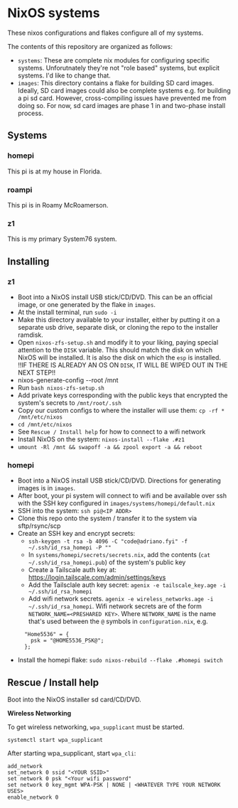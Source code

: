 # NixOS systems 

These nixos configurations and flakes configure all of my systems. 

The contents of this repository are organized as follows:

- `systems`: These are complete nix modules for configuring specific systems. Unforutnately they're not "role based" systems, but explicit systems. I'd like to change that. 
- `images`: This directory contains a flake for building SD card images. Ideally, SD card images could also be complete systems e.g. for building a pi sd card. However, cross-compiling issues have prevented me from doing so. For now, sd card images are phase 1 in and two-phase install process.

## Systems 

### homepi

This pi is at my house in Florida. 

### roampi

This pi is in Roamy McRoamerson.

### z1

This is my primary System76 system.

## Installing 

### z1

- Boot into a NixOS install USB stick/CD/DVD. This can be an official image, or one generated by the flake in `images`. 
- At the install terminal, run `sudo -i`
- Make this directory available to your installer, either by putting it on a separate usb drive, separate disk, or cloning the repo to the installer ramdisk.
- Open `nixos-zfs-setup.sh` and modify it to your liking, paying special attention to the `DISK` variable. This should match the disk on which NixOS will be installed. It is also the disk on which the `esp` is installed. !!IF THERE IS ALREADY AN OS ON `DISK`, IT WILL BE WIPED OUT IN THE NEXT STEP!!
- nixos-generate-config --root /mnt 
- Run `bash nixos-zfs-setup.sh`
- Add private keys corresponding with the public keys that encrypted the system's secrets to `/mnt/root/.ssh`
- Copy our custom configs to where the installer will use them: `cp -rf * /mnt/etc/nixos`
- `cd /mnt/etc/nixos`
- See `Rescue / Install help` for how to connect to a wifi network
- Install NixOS on the system: `nixos-install --flake .#z1`
- `umount -Rl /mnt && swapoff -a && zpool export -a && reboot`

### homepi

- Boot into a NixOS install USB stick/CD/DVD. Directions for generating images is in `images`.
- After boot, your pi system will connect to wifi and be available over ssh with the SSH key configured in `images/systems/homepi/default.nix`
- SSH into the system: `ssh pi@<IP ADDR>`
- Clone this repo onto the system / transfer it to the system via sftp/rsync/scp
- Create an SSH key and encrypt secrets:
  - `ssh-keygen -t rsa -b 4096 -C "code@adriano.fyi" -f ~/.ssh/id_rsa_homepi -P ""`
  - In `systems/homepi/secrets/secrets.nix`, add the contents (`cat ~/.ssh/id_rsa_homepi.pub`) of the system's public key
  - Create a Tailscale auth key at: https://login.tailscale.com/admin/settings/keys
  - Add the Tailsclale auth key secret: `agenix -e tailscale_key.age -i ~/.ssh/id_rsa_homepi`
  - Add wifi network secrets.  `agenix -e wireless_networks.age -i ~/.ssh/id_rsa_homepi`. Wifi network secrets are of the form `NETWORK_NAME=<PRESHARED KEY>`. Where `NETWORK_NAME` is the name that's used between the `@` symbols in `configuration.nix`, e.g. 
  ```
    "Home5536" = {
      psk = "@HOME5536_PSK@";
    };
  ```
- Install the homepi flake: `sudo nixos-rebuild --flake .#homepi switch`

## Rescue / Install help

Boot into the NixOS installer sd card/CD/DVD.

**Wireless Networking**

To get wireless networking, `wpa_supplicant` must be started. 

`systemctl start wpa_supplicant`

After starting wpa_supplicant, start `wpa_cli`:

```
add_network
set_network 0 ssid "<YOUR SSID>"
set network 0 psk "<Your wifi password"
set network 0 key_mgmt WPA-PSK | NONE | <WHATEVER TYPE YOUR NETWORK USES>
enable_network 0

```
